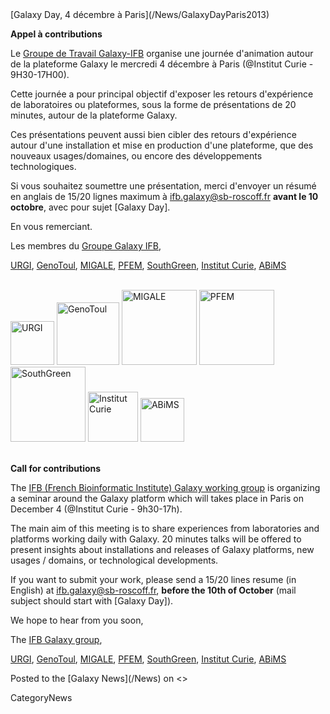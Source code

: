 <div class='newsItemHeader'>[Galaxy Day, 4 décembre à Paris](/News/GalaxyDayParis2013)</div>

**Appel à contributions**

Le [Groupe de Travail Galaxy-IFB](http://www.ifb-galaxy.org/index.html) organise une journée d'animation autour de la plateforme Galaxy le mercredi 4 décembre à Paris (@Institut Curie - 9H30-17H00).

Cette journée a pour principal objectif d'exposer les retours d'expérience de laboratoires ou plateformes, sous la forme de présentations de 20 minutes, autour de la plateforme Galaxy.

Ces présentations peuvent aussi bien cibler des retours d'expérience autour d'une installation et mise en production d'une plateforme, que des nouveaux usages/domaines, ou encore des développements technologiques.

Si vous souhaitez soumettre une présentation, merci d'envoyer un résumé en anglais de 15/20 lignes maximum à ifb.galaxy@sb-roscoff.fr **avant le 10 octobre**, avec pour sujet [Galaxy Day].

En vous remerciant.

Les membres du [Groupe Galaxy IFB](http://www.ifb-galaxy.org/index.html),

[URGI](http://urgi.versailles.inra.fr/), [GenoToul](http://bioinfo.genotoul.fr/), [MIGALE](http://migale.jouy.inra.fr/), [PFEM](http://metabohub.fr/), [SouthGreen](http://southgreen.cirad.fr/), [Institut Curie](http://curie.fr/), [ABiMS](http://abims.sb-roscoff.fr/)

<br />
<div class='center'>
<a href='http://urgi.versailles.inra.fr/'><img src='/URGILogo.png' alt='URGI' width="70" /></a>
<a href='http://bioinfo.genotoul.fr/'><img src='/Images/Logos/GenoToulLogo.png' alt='GenoToul' width="100" /></a>
<a href='http://migale.jouy.inra.fr/'><img src='/Images/Logos/MIGALELogo.png' alt='MIGALE' width="120" /></a>
<a href='http://metabohub.fr/'><img src='/Images/Logos/MetaboHubLogo.jpg' alt='PFEM' width="120" /></a>
<a href='http://southgreen.cirad.fr/'><img src='/Images/Logos/SouthGreenLogo.png' alt='SouthGreen' width="120" /></a>
<a href='http://curie.fr/'><img src='/Images/Logos/CurieLogo.gif.md' alt='Institut Curie' width="80" /></a>
<a href='http://abims.sb-roscoff.fr/'><img src='/Images/Logos/ABiMSLogo.png' alt='ABiMS' width="70" /></a>
</div>

<br />

**Call for contributions**

The [IFB (French Bioinformatic Institute) Galaxy working group](http://www.ifb-galaxy.org/index.html) is organizing a seminar around the Galaxy platform which will takes place in Paris on December 4 (@Institut Curie - 9h30-17h).

The main aim of this meeting is to share experiences from laboratories and platforms working daily with Galaxy. 20 minutes talks will be offered to present insights about installations and releases of Galaxy platforms, new usages / domains, or technological developments.

If you want to submit your work, please send a 15/20 lines resume (in English) at ifb.galaxy@sb-roscoff.fr, **before the 10th of October** (mail subject should start with [Galaxy Day]).

We hope to hear from you soon,

The [IFB Galaxy group](http://www.ifb-galaxy.org/index.html),

[URGI](http://urgi.versailles.inra.fr/), [GenoToul](http://bioinfo.genotoul.fr/), [MIGALE](http://migale.jouy.inra.fr/), [PFEM](http://metabohub.fr/), [SouthGreen](http://southgreen.cirad.fr/), [Institut Curie](http://curie.fr/), [ABiMS](http://abims.sb-roscoff.fr/)

<div class='newsItemFooter'>Posted to the [Galaxy News](/News) on <<Date(2013-10-02T21:36:24Z)>></div>

CategoryNews
